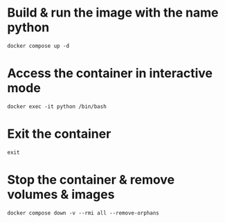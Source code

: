 # Build & run the image with the name python

`docker compose up -d`

# Access the container in interactive mode

`docker exec -it python /bin/bash`

# Exit the container

`exit`

# Stop the container & remove volumes & images

`docker compose down -v --rmi all --remove-orphans`